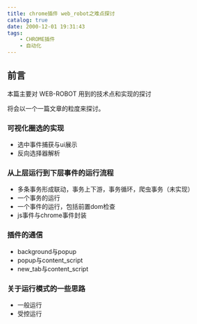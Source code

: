```yaml
---
title: chrome插件 web_robot之难点探讨
catalog: true
date: 2000-12-01 19:31:43
tags:
    - CHROME插件
    - 自动化
---
```


## 前言

本篇主要对 WEB-ROBOT 用到的技术点和实现的探讨

将会以一个一篇文章的粒度来探讨。

### 可视化圈选的实现

- 选中事件捕获与ui展示
- 反向选择器解析

### 从上层运行到下层事件的运行流程

- 多条事务形成联动，事务上下游，事务循环，爬虫事务（未实现）
- 一个事务的运行
- 一个事件的运行，包括前置dom检查
- js事件与chrome事件封装

### 插件的通信

- background与popup
- popup与content_script
- new_tab与content_script

### 关于运行模式的一些思路

- 一般运行
- 受控运行
